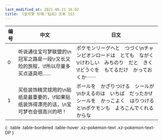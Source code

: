 ```yaml
---
last_modified_at: 2021-08-21 16:02
title: 《宝可梦 珍珠／钻石》文本 153
---
```

| 编号 | 中文 | 日文 |
| ---- | ---- | ---- |
| 0 | 听说通往宝可梦联盟的\n冠军之路是一段\r又长又险的旅程，\f所以尽量多买点道具吧…… | ポケモンリーグへと　つづく\nチャンピオンロードは　とても　ながく\rけわしい　みちのり　だと　きく\fどうぐを　もてるだけ　かっておくか⋯⋯ |
| 1 | 买些装饰精灵球用的\n贴纸是最重要的，\f如果贴纸装饰得漂亮的话，\n宝可梦也会很高兴的吧！ | ボールを　かざりつける　シールが\nかえるのは　いちば　だったか\fシールを　かっこよく　はりつけると\nポケモンも　よろこんでくれるからな |
{: .table .table-bordered .table-hover .xz-pokemon-text .xz-pokemon-text-DP }
